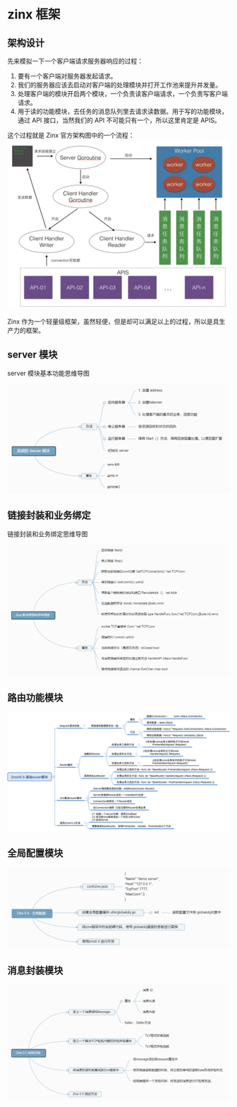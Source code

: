 # zinx 框架

## 架构设计
先来模拟一下一个客户端请求服务器响应的过程：

1. 要有一个客户端对服务器发起请求。
2. 我们的服务器应该去启动对客户端的处理模块并打开工作池来提升并发量。
3. 处理客户端的模块开启两个模块，一个负责读客户端请求，一个负责写客户端请求。
4. 用于读的功能模块，去任务的消息队列里去请求读数据。用于写的功能模块，通过 API 接口，当然我们的 API 不可能只有一个，所以这里肯定是 APIS。

这个过程就是 Zinx 官方架构图中的一个流程：
![](./docs/images/zinx.jpg)

Zinx 作为一个轻量级框架，虽然轻便，但是却可以满足以上的过程，所以是具生产力的框架。

## server 模块
server 模块基本功能思维导图

![](./docs/images/zinx-server.jpg)

## 链接封装和业务绑定
链接封装和业务绑定思维导图

![](./docs/images/zinx-yw.jpg)

## 路由功能模块
![](./docs/images/zinx-route.jpg)

## 全局配置模块
![](./docs/images/zinx-globalsetting.jpg)

## 消息封装模块
![](./docs/images/zinx-message.jpg)